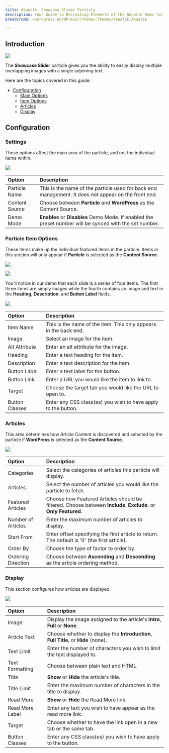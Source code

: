 ```yaml
---
title: Akuatik: Showcase Slider Particle
description: Your Guide to Recreating Elements of the Akuatik Demo for WordPress
breadcrumb: /wordpress:WordPress/!themes:Themes/akuatik:Akuatik

---
```


## Introduction

![](assets/particle_showcase1.jpeg)

The **Showcase Slider** particle gives you the ability to easily display multiple overlapping images with a single adjoining text.

Here are the topics covered in this guide:

* [Configuration](#configuration)
    - [Main Options](#settings)
    - [Item Options](#particle-item-options)
    - [Articles](#articles)
    - [Display](#display)

## Configuration

### Settings 

These options affect the main area of the particle, and not the individual items within.

![](assets/particle_showcase2.jpeg)

| Option               | Description                                                                                             |
| :-----               | :-----                                                                                                  |
| Particle Name        | This is the name of the particle used for back end management. It does not appear on the front end.     |
| Content Source       | Choose between **Particle** and **WordPress** as the Content Source.                                       |
| Demo Mode            | **Enables** or **Disables** Demo Mode. If enabled the preset number will be synced with the set number. |

### Particle Item Options

These items make up the individual featured items in the particle. Items in this section will only appear if **Particle** is selected as the **Content Source**.

![](assets/particle_showcase3.jpeg)

![](assets/particle_showcase4.jpeg)

You'll notice in our demo that each slide is a series of four items. The first three items are simply images while the fourth contains an image and text in the **Heading**, **Description**, and **Button Label** fields.

![](assets/particle_showcase5.jpeg)

| Option         | Description                                                      |
| :-----         | :-----                                                           |
| Item Name      | This is the name of the item. This only appears in the back end. |
| Image          | Select an image for the item.                                    |
| Alt Attribute  | Enter an alt attribute for the image.                            |
| Heading        | Enter a text heading for the item.                               |
| Description    | Enter a text description for the item.                           |
| Button Label   | Enter a text label for the button.                               |
| Button Link    | Enter a URL you would like the item to link to.                  |
| Target         | Choose the target tab you would like the URL to open to.         |
| Button Classes | Enter any CSS class(es) you wish to have apply to the button.    |

### Articles

This area determines how Article Content is discovered and selected by the particle if **WordPress** is selected as the **Content Source**.

![](assets/particle_showcase6.jpeg)

| Option             | Description                                                                                                     |
| :-----             | :-----                                                                                                          |
| Categories         | Select the categories of articles this particle will display.                                                   |
| Articles           | Select the number of articles you would like the particle to fetch.                                             |
| Featured Articles  | Choose how Featured Articles should be filtered. Choose between **Include**, **Exclude**, or **Only Featured**. |
| Number of Articles | Enter the maximum number of articles to display.                                                                |
| Start From         | Enter offset specifying the first article to return. The default is '0' (the first article).                    |
| Order By           | Choose the type of factor to order by.                                                                          |
| Ordering Direction | Choose between **Ascending** and **Descending** as the article ordering method.                                 |

### Display

This section configures how articles are displayed.

![](assets/particle_showcase7.jpeg)

| Option          | Description                                                                         |
| :-----          | :-----                                                                              |
| Image           | Display the image assigned to the article's **Intro**, **Full** or **None**.        |
| Article Text    | Choose whether to display the **Introduction**, **Full Title**, or **Hide** (none). |
| Text Limit      | Enter the number of characters you wish to limit the text displayed to.             |
| Text Formatting | Choose between plain text and HTML.                                                 |
| Title           | **Show** or **Hide** the article's title.                                           |
| Title Limit     | Enter the maximum number of characters in the title to display.                     |
| Read More       | **Show** or **Hide** the Read More link.                                            |
| Read More Label | Enter any text you wish to have appear as the read more link.                       |
| Target          | Choose whether to have the link open in a new tab or the same tab.                  |
| Button Classes  | Enter any CSS class(es) you wish to have apply to the button.                       |